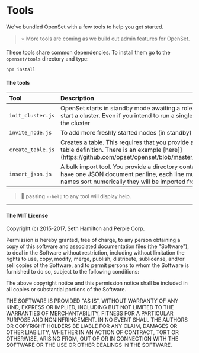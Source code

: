 # Tools


We've bundled OpenSet with a few tools to help you get started. 

> :star: More tools are coming as we build out admin features for OpenSet.

These tools share common dependencies. To install them go to the `openset/tools` directory and type:
```
npm install
```

#### The tools

|        Tool              | Description                                                                                                                                                                                                                                |
| :----------------------- | :----------------------------------------------------------------------------------------------------------------------------------------------------------------------------------------------------------------------------------------- |
|        `init_cluster.js` | OpenSet starts in standby mode awaiting a role. You must make one node leader to start a cluster. Even if you intend to run a single node installation, you must initialize the cluster                                                    |
|        `invite_node.js`  | To add more freshly started nodes (in standby) to an initialized cluster.                                                                                                                                                                  |
|        `create_table.js` | Creates a table. This requires that you provide a JSON input file containing the table definition. There is an example [here]](https://github.com/opset/openset/blob/master/samples/pyql/highstreet_table.json)                        |
|        `insert_json.js`  | A bulk import tool. You provide a directory containing JSON files. The files must have one JSON document per line, each line must define an event. Note: if your file names sort numerically they will be imported from lowest to highest. |



> :pushpin: passing `--help` to any tool will display help.



---
#### The MIT License

Copyright (c) 2015-2017, Seth Hamilton and Perple Corp.

Permission is hereby granted, free of charge, to any person obtaining a copy
of this software and associated documentation files (the "Software"), to deal
in the Software without restriction, including without limitation the rights
to use, copy, modify, merge, publish, distribute, sublicense, and/or sell
copies of the Software, and to permit persons to whom the Software is
furnished to do so, subject to the following conditions:

The above copyright notice and this permission notice shall be included in all
copies or substantial portions of the Software.

THE SOFTWARE IS PROVIDED "AS IS", WITHOUT WARRANTY OF ANY KIND, EXPRESS OR
IMPLIED, INCLUDING BUT NOT LIMITED TO THE WARRANTIES OF MERCHANTABILITY,
FITNESS FOR A PARTICULAR PURPOSE AND NONINFRINGEMENT. IN NO EVENT SHALL THE AUTHORS OR COPYRIGHT HOLDERS BE LIABLE FOR ANY CLAIM, DAMAGES OR OTHER LIABILITY, WHETHER IN AN ACTION OF CONTRACT, TORT OR OTHERWISE, ARISING FROM, OUT OF OR IN CONNECTION WITH THE SOFTWARE OR THE USE OR OTHER DEALINGS IN THE SOFTWARE.



